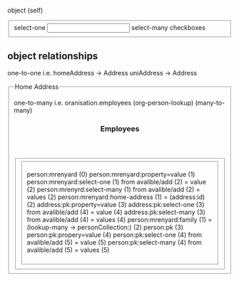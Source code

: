 object (self)
  <fieldset id="object:id">
    <label id="object:id:property" ...>
     select-one <input with list or select>
     select-many checkboxes
  </fieldset>

object relationships
--------------------
one-to-one i.e. homeAddress -> Address
                uniAddress -> Address
  <fieldset id="address:id" class="record">
    <legend>Home Address</legend>

one-to-many i.e. oranisation.employees (org-person-lookup) (many-to-many)
  <section id="oranisation:id:employees" class="record-collection">
    <header><h3>Employees</h3></header>
    <fieldset id="person:id1" ...>
    <fieldset id="person:id2" ...>


person:mrenyard (0)
  person:mrenyard:property=value (1)
  person:mrenyard:select-one (1)
    from avalible/add (2)
    = value (2)
  person:mrenyrd:select-many (1)
    from avalible/add (2)
    = values (2)
  person:mrenyard:home-address (1)
    = (address:id) (2)
      address:pk:property=value (3)
      address:pk:select-one (3)
        from avalible/add (4)
        = value (4)
      address:pk:select-many (3)
        from avalible/add (4)
        = values (4)
  person:mrenyard:family (1)
    = (lookup-many -> personCollection:) (2)
      person:pk (3)
        person:pk:propery=value (4)
        person:pk:select-one (4)
          from avalible/add (5)
          = value (5)
        person:pk:select-many (4)
          from avalible/add (5)
          = values (5)
